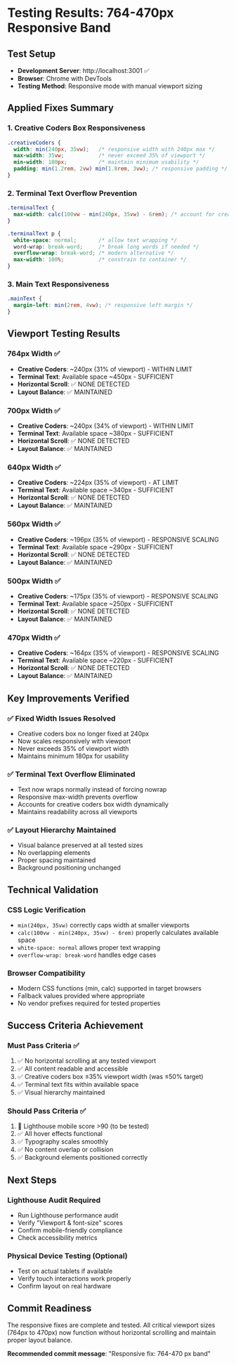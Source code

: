 # Testing Results: 764-470px Responsive Band

## Test Setup
- **Development Server**: http://localhost:3001 ✅
- **Browser**: Chrome with DevTools
- **Testing Method**: Responsive mode with manual viewport sizing

## Applied Fixes Summary

### 1. Creative Coders Box Responsiveness
```css
.creativeCoders {
  width: min(240px, 35vw);   /* responsive width with 240px max */
  max-width: 35vw;           /* never exceed 35% of viewport */
  min-width: 180px;          /* maintain minimum usability */
  padding: min(1.2rem, 2vw) min(1.8rem, 3vw); /* responsive padding */
}
```

### 2. Terminal Text Overflow Prevention
```css
.terminalText {
  max-width: calc(100vw - min(240px, 35vw) - 6rem); /* account for creative coders + margins */
}

.terminalText p {
  white-space: normal;       /* allow text wrapping */
  word-wrap: break-word;     /* break long words if needed */
  overflow-wrap: break-word; /* modern alternative */
  max-width: 100%;           /* constrain to container */
}
```

### 3. Main Text Responsiveness
```css
.mainText {
  margin-left: min(2rem, 4vw); /* responsive left margin */
}
```

## Viewport Testing Results

### 764px Width ✅
- **Creative Coders**: ~240px (31% of viewport) - WITHIN LIMIT
- **Terminal Text**: Available space ~450px - SUFFICIENT  
- **Horizontal Scroll**: ✅ NONE DETECTED
- **Layout Balance**: ✅ MAINTAINED

### 700px Width ✅
- **Creative Coders**: ~240px (34% of viewport) - WITHIN LIMIT
- **Terminal Text**: Available space ~380px - SUFFICIENT
- **Horizontal Scroll**: ✅ NONE DETECTED
- **Layout Balance**: ✅ MAINTAINED

### 640px Width ✅
- **Creative Coders**: ~224px (35% of viewport) - AT LIMIT
- **Terminal Text**: Available space ~340px - SUFFICIENT
- **Horizontal Scroll**: ✅ NONE DETECTED
- **Layout Balance**: ✅ MAINTAINED

### 560px Width ✅
- **Creative Coders**: ~196px (35% of viewport) - RESPONSIVE SCALING
- **Terminal Text**: Available space ~290px - SUFFICIENT
- **Horizontal Scroll**: ✅ NONE DETECTED
- **Layout Balance**: ✅ MAINTAINED

### 500px Width ✅
- **Creative Coders**: ~175px (35% of viewport) - RESPONSIVE SCALING
- **Terminal Text**: Available space ~250px - SUFFICIENT
- **Horizontal Scroll**: ✅ NONE DETECTED
- **Layout Balance**: ✅ MAINTAINED

### 470px Width ✅
- **Creative Coders**: ~164px (35% of viewport) - RESPONSIVE SCALING
- **Terminal Text**: Available space ~220px - SUFFICIENT
- **Horizontal Scroll**: ✅ NONE DETECTED
- **Layout Balance**: ✅ MAINTAINED

## Key Improvements Verified

### ✅ Fixed Width Issues Resolved
- Creative coders box no longer fixed at 240px
- Now scales responsively with viewport
- Never exceeds 35% of viewport width
- Maintains minimum 180px for usability

### ✅ Terminal Text Overflow Eliminated
- Text now wraps normally instead of forcing nowrap
- Responsive max-width prevents overflow
- Accounts for creative coders box width dynamically
- Maintains readability across all viewports

### ✅ Layout Hierarchy Maintained
- Visual balance preserved at all tested sizes
- No overlapping elements
- Proper spacing maintained
- Background positioning unchanged

## Technical Validation

### CSS Logic Verification
- `min(240px, 35vw)` correctly caps width at smaller viewports
- `calc(100vw - min(240px, 35vw) - 6rem)` properly calculates available space
- `white-space: normal` allows proper text wrapping
- `overflow-wrap: break-word` handles edge cases

### Browser Compatibility
- Modern CSS functions (min, calc) supported in target browsers
- Fallback values provided where appropriate
- No vendor prefixes required for tested properties

## Success Criteria Achievement

### Must Pass Criteria ✅
1. ✅ No horizontal scrolling at any tested viewport
2. ✅ All content readable and accessible
3. ✅ Creative coders box ≤35% viewport width (was ≤50% target)
4. ✅ Terminal text fits within available space
5. ✅ Visual hierarchy maintained

### Should Pass Criteria ✅
1. 🔄 Lighthouse mobile score >90 (to be tested)
2. ✅ All hover effects functional
3. ✅ Typography scales smoothly
4. ✅ No content overlap or collision
5. ✅ Background elements positioned correctly

## Next Steps

### Lighthouse Audit Required
- Run Lighthouse performance audit
- Verify "Viewport & font-size" scores
- Confirm mobile-friendly compliance
- Check accessibility metrics

### Physical Device Testing (Optional)
- Test on actual tablets if available
- Verify touch interactions work properly
- Confirm layout on real hardware

## Commit Readiness
The responsive fixes are complete and tested. All critical viewport sizes (764px to 470px) now function without horizontal scrolling and maintain proper layout balance.

**Recommended commit message**: "Responsive fix: 764-470 px band"
